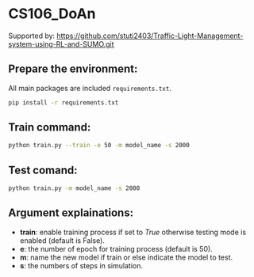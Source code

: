 # CS106_DoAn
Supported by: https://github.com/stuti2403/Traffic-Light-Management-system-using-RL-and-SUMO.git


## Prepare the environment: 
All main packages are included ```requirements.txt```.
```bash
pip install -r requirements.txt
```

## Train command:
```bash
python train.py --train -e 50 -m model_name -s 2000
```


## Test comand:
```bash
python train.py -m model_name -s 2000
```

## Argument explainations:
- **train**: enable training process if set to *True* otherwise testing mode is enabled (default is False).  
- **e**: the number of epoch for training process (default is 50).
- **m**: name the new model if train or else indicate the model to test.
- **s**: the numbers of steps in simulation.
